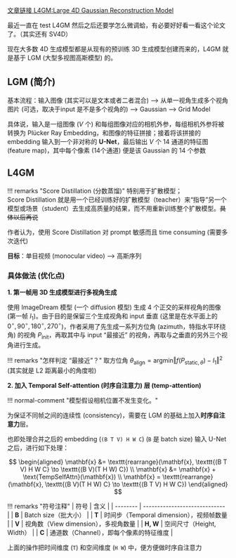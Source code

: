 
[文章链接 L4GM:Large 4D Gaussian Reconstruction Model](https://arxiv.org/abs/2406.10324v1)

最近一直在 test L4GM 然后之后还要学怎么微调蛤，有必要好好看一看这个论文了。（其实还有 SV4D）

现在大多数 4D 生成模型都是从现有的预训练 3D 生成模型创建而来的，L4GM 就是基于 LGM (大型多视图高斯模型) 的。

## LGM (简介)

基本流程：输入图像 (其实可以是文本或者二者混合) --> 从单一视角生成多个视角图片 (可选，取决于input 是不是多个视角的) --> Gaussian --> Grid Model

具体说，输入是一组图像 ($V$ 个) 和每组图像对应的相机外参，每组相机外参将被转换为 Plücker Ray Embedding，和图像的特征拼接；接着将该拼接的 embedding 输入到一个非对称的 **U-Net**，最后输出 $V$ 个 14 通道的特征图 (feature map)，其中每个像素 (14个通道) 便是该 Gaussian 的 14 个参数

## L4GM

!!! remarks "Score Distillation (分数蒸馏)"
    特别用于扩散模型；  
    Score Distillation 就是用一个已经训练好的扩散模型（teacher）来“指导”另一个模型或场景（student）去生成高质量的结果，而不用重新训练整个扩散模型。~~具体以后再说~~

作者认为，使用 Score Distillation 对 prompt 敏感而且 time consuming (需要多次迭代)  

**目标**：单目视频 (monocular video) --> 高斯序列 

### 具体做法 (优化点)

**1. 第一帧用 3D 生成模型进行多视角生成**  

使用 ImageDream 模型 (一个 diffusion 模型) 生成 4 个正交的采样视角的图像 (第一帧 $I_1$)。由于目的是保留三个生成视角和 input 垂直 (这里是在水平面上的 $0^\circ, 90^\circ, 180^\circ, 270^\circ$)，作者采用了先生成一系列方位角 (azimuth，特指水平环绕角) 的视角 $P_{\text{init}}$，再取其中与 input “最接近” 的视角，再取与之垂直的另外三个视角进行生成。

!!! remarks "怎样判定 “最接近”？"
    取方位角 $\theta_{\text{align}} = \mathrm{argmin} \Vert f(P_{\text{static}, \theta}) - I_1\Vert^2$ (其实就是 L2 距离最小的角度啦)

**2. 加入 Temporal Self-attention (时序自注意力) 层 (temp-attention)** 

!!! normal-comment "模型假设相机位置不发生变化。"

为保证不同帧之间的连续性 (consistency)，需要在 LGM 的基础上加入**时序自注意力**层。

也即处理合并之后的 embedding ($\texttt{(B T V) H W C}$) ($\texttt{B}$ 是 batch size) 输入 U-Net 之后，进行如下处理：

$$
\begin{aligned}
\mathbf{x} &= \texttt{rearrange}(\mathbf{x}, \texttt{(B T V) H W C} \to \texttt{(B V)(T H W) C}) \\
\mathbf{x} &= \mathbf{x} + \text{TempSelfAttn}(\mathbf{x}) \\
\mathbf{x} = \texttt{rearrange}(\mathbf{x}, \texttt{(B V)(T H W) C} \to \texttt{(B T V) H W C})
\end{aligned}
$$

!!! remarks "符号注释"
    | 符号       | 含义                            |
    | -------- | ----------------------------- |
    | **B**    | Batch size（批大小）               |
    | **T**    | 时间步（Temporal dimension），视频帧数量 |
    | **V**    | 视角数（View dimension），多视角数量     |
    | **H, W** | 空间尺寸（Height, Width）           |
    | **C**    | 通道数（Channel），即每个像素的特征维度       |


上面的操作把时间维度 ($\texttt{T}$) 和空间维度 ($\texttt{H W}$) 中，便方便做时序自注意力